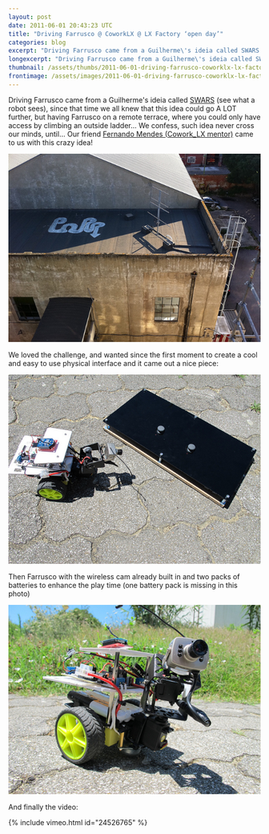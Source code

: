 ```yaml
---
layout: post
date: 2011-06-01 20:43:23 UTC
title: "Driving Farrusco @ CoworkLX @ LX Factory ‘open day’"
categories: blog
excerpt: "Driving Farrusco came from a Guilherme\'s ideia called SWARS (see what a robot sees), since that time we all knew that this idea could go A LOT further, but having Farrusco on a remote terrace, where you could only have access by climbing an outside ladder... We confess, such idea never cross our minds, until... Our friend Fernando Mendes (Cowork_LX mentor) came to us with this crazy idea!"
longexcerpt: "Driving Farrusco came from a Guilherme\'s ideia called SWARS (see what a robot sees), since that time we all knew that this idea could go A LOT further, but having Farrusco on a remote terrace, where you could only have access by climbing an outside ladder... We confess, such idea never cross our minds, until... Our friend Fernando Mendes (Cowork_LX mentor) came to us with this crazy idea!We loved the challenge, and wanted since the first moment to create a cool and easy to use physical interface and it came out a nice piece:"
thumbnail: /assets/thumbs/2011-06-01-driving-farrusco-coworklx-lx-factory-open-day-1.jpg
frontimage: /assets/images/2011-06-01-driving-farrusco-coworklx-lx-factory-open-day-1.jpg
---
```


Driving Farrusco came from a Guilherme's ideia called <a href="http://lab.guilhermemartins.net/2010/04/11/swars/">SWARS</a> (see what a robot sees), since that time we all knew that this idea could go A LOT further, but having Farrusco on a remote terrace, where you could only have access by climbing an outside ladder... We confess, such idea never cross our minds, until... Our friend <a href="http://www.coworklisboa.pt/">Fernando Mendes (Cowork_LX mentor)</a> came to us with this crazy idea! 

<a href="http://www.flickr.com/photos/guibot/5787118874/">![](/assets/images/2011-06-01-driving-farrusco-coworklx-lx-factory-open-day-1.jpg)</a>

We loved the challenge, and wanted since the first moment to create a cool and easy to use physical interface and it came out a nice piece:

<a href="http://www.flickr.com/photos/guibot/5786592683/">![](/assets/images/2011-06-01-driving-farrusco-coworklx-lx-factory-open-day-2.jpg)</a>

Then Farrusco with the wireless cam already built in and two packs of batteries to enhance the play time (one battery pack is missing in this photo)

<a href="http://www.flickr.com/photos/guibot/5787141448/">![](/assets/images/2011-06-01-driving-farrusco-coworklx-lx-factory-open-day-3.jpg)</a>

And finally the video:

{% include vimeo.html id="24526765" %}
